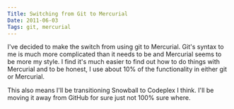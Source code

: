 ```yaml
---
Title: Switching from Git to Mercurial
Date: 2011-06-03
Tags: git, mercurial 
---
```


I've decided to make the switch from using git to Mercurial. Git's syntax to me is much more complicated than it needs to be and Mercurial seems to be more my style. I find it's much easier to find out how to do things with Mercurial and to be honest, I use about 10% of the functionality in either git or Mercurial.

This also means I'll be transitioning Snowball to Codeplex I think. I'll be moving it away from GitHub for sure just not 100% sure where.
